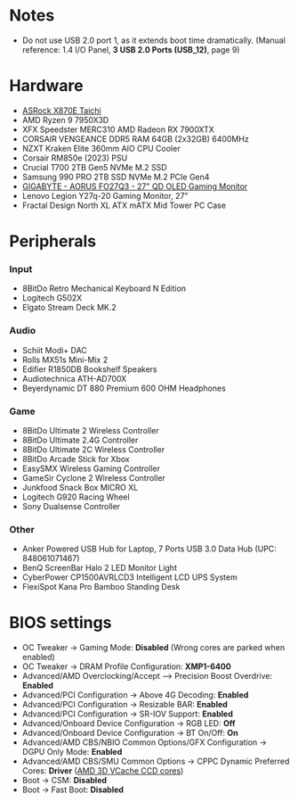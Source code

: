 # Notes
* Do not use USB 2.0 port 1, as it extends boot time dramatically. (Manual reference: 1.4 I/O Panel, **3 USB 2.0 Ports (USB_12)**, page 9)

# Hardware
* [ASRock X870E Taichi](https://www.asrock.com/mb/AMD/X870E%20Taichi/index.asp)
* AMD Ryzen 9 7950X3D
* XFX Speedster MERC310 AMD Radeon RX 7900XTX
* CORSAIR VENGEANCE DDR5 RAM 64GB (2x32GB) 6400MHz
* NZXT Kraken Elite 360mm AIO CPU Cooler
* Corsair RM850e (2023) PSU
* Crucial T700 2TB Gen5 NVMe M.2 SSD
* Samsung 990 PRO 2TB SSD NVMe M.2 PCIe Gen4
* [GIGABYTE - AORUS FO27Q3 - 27" QD OLED Gaming Monitor](https://www.gigabyte.com/Monitor/AORUS-FO27Q3)
* Lenovo Legion Y27q-20 Gaming Monitor, 27”
* Fractal Design North XL ATX mATX Mid Tower PC Case
# Peripherals
### Input
* 8BitDo Retro Mechanical Keyboard N Edition
* Logitech G502X
* Elgato Stream Deck MK.2
### Audio
* Schiit Modi+ DAC
* Rolls MX51s Mini-Mix 2
* Edifier R1850DB Bookshelf Speakers
* Audiotechnica ATH-AD700X
* Beyerdynamic DT 880 Premium 600 OHM Headphones
### Game
* 8BitDo Ultimate 2 Wireless Controller
* 8BitDo Ultimate 2.4G Controller
* 8BitDo Ultimate 2C Wireless Controller
* 8BitDo Arcade Stick for Xbox
* EasySMX Wireless Gaming Controller
* GameSir Cyclone 2 Wireless Controller
* Junkfood Snack Box MICRO XL
* Logitech G920 Racing Wheel
* Sony Dualsense Controller
### Other
* Anker Powered USB Hub for Laptop, 7 Ports USB 3.0 Data Hub (UPC: 848061071467)
* BenQ ScreenBar Halo 2 LED Monitor Light
* CyberPower CP1500AVRLCD3 Intelligent LCD UPS System
* FlexiSpot Kana Pro Bamboo Standing Desk
# BIOS settings
* OC Tweaker -> Gaming Mode: **Disabled** (Wrong cores are parked when enabled)
* OC Tweaker -> DRAM Profile Configuration: **XMP1-6400**
* Advanced/AMD Overclocking/Accept --> Precision Boost Overdrive: **Enabled**
* Advanced/PCI Configuration -> Above 4G Decoding: **Enabled**
* Advanced/PCI Configuration -> Resizable BAR: **Enabled**
* Advanced/PCI Configuration -> SR-IOV Support: **Enabled**
* Advanced/Onboard Device Configuration -> RGB LED: **Off**
* Advanced/Onboard Device Configuration -> BT On/Off: **On**
* Advanced/AMD CBS/NBIO Common Options/GFX Configuration -> DGPU Only Mode: **Enabled**
* Advanced/AMD CBS/SMU Common Options -> CPPC Dynamic Preferred Cores: **Driver** ([AMD 3D VCache CCD cores](https://wiki.cachyos.org/configuration/general_system_tweaks/#amd-3d-v-cache-optimizer))
* Boot -> CSM: **Disabled**
* Boot -> Fast Boot: **Disabled**